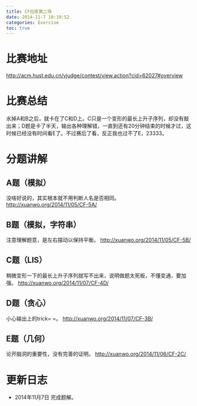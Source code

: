 ```yaml
---
title: CF拉练第二场
date: 2014-11-7 10:19:52
categories: Exercise
toc: true
---
```

# 比赛地址
http://acm.hust.edu.cn/vjudge/contest/view.action?cid=62027#overview

# 比赛总结
水掉A和B之后，就卡在了C和D上。C只是一个变形的最长上升子序列，却没有敲出来；D题是卡了半天，输出各种理解错，一直到还有20分钟结束的时候才过，这时候已经没有时间看E了。不过赛后了看，反正我也过不了E，23333。

# 分题讲解

## A题（模拟）
没啥好说的，其实根本就不用判断人名是否相同。
http://xuanwo.org/2014/11/05/CF-5A/

## B题（模拟，字符串）
注意理解题意，是左右摆动以保持平衡。
http://xuanwo.org/2014/11/05/CF-5B/

## C题（LIS）
稍微变形一下的最长上升子序列就写不出来，说明做题太死板，不懂变通，要加强。
http://xuanwo.org/2014/11/07/CF-4D/

## D题（贪心）
小心输出上的trick= =。
http://xuanwo.org/2014/11/07/CF-3B/

## E题（几何）
论开脑洞的重要性，没有完善的证明。
http://xuanwo.org/2014/11/06/CF-2C/

# 更新日志
- 2014年11月7日 完成题解。
